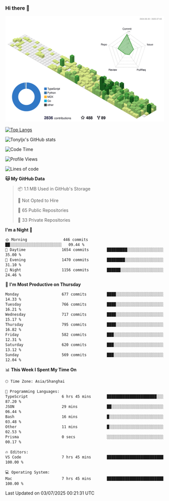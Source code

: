 ### Hi there 👋

![](./profile-3d-contrib/profile-green-animate.svg)

 

[![Top Langs](https://github-readme-stats.vercel.app/api/top-langs/?username=tonyljx)](https://github.com/anuraghazra/github-readme-stats)

![Tonyljx's GitHub stats](https://github-readme-stats.vercel.app/api?username=tonyljx&theme=default&show_icons=true)

 

<!--START_SECTION:waka-->
![Code Time](http://img.shields.io/badge/Code%20Time-1%2C373%20hrs%2058%20mins-blue)

![Profile Views](http://img.shields.io/badge/Profile%20Views-1-blue)

![Lines of code](https://img.shields.io/badge/From%20Hello%20World%20I%27ve%20Written-1.9%20million%20lines%20of%20code-blue)

**🐱 My GitHub Data** 

> 📦 1.1 MB Used in GitHub's Storage 
 > 
> 🚫 Not Opted to Hire
 > 
> 📜 65 Public Repositories 
 > 
> 🔑 33 Private Repositories 
 > 
**I'm a Night 🦉** 

```text
🌞 Morning                446 commits         ██░░░░░░░░░░░░░░░░░░░░░░░   09.44 % 
🌆 Daytime                1654 commits        █████████░░░░░░░░░░░░░░░░   35.00 % 
🌃 Evening                1470 commits        ████████░░░░░░░░░░░░░░░░░   31.10 % 
🌙 Night                  1156 commits        ██████░░░░░░░░░░░░░░░░░░░   24.46 % 
```
📅 **I'm Most Productive on Thursday** 

```text
Monday                   677 commits         ████░░░░░░░░░░░░░░░░░░░░░   14.33 % 
Tuesday                  766 commits         ████░░░░░░░░░░░░░░░░░░░░░   16.21 % 
Wednesday                717 commits         ████░░░░░░░░░░░░░░░░░░░░░   15.17 % 
Thursday                 795 commits         ████░░░░░░░░░░░░░░░░░░░░░   16.82 % 
Friday                   582 commits         ███░░░░░░░░░░░░░░░░░░░░░░   12.31 % 
Saturday                 620 commits         ███░░░░░░░░░░░░░░░░░░░░░░   13.12 % 
Sunday                   569 commits         ███░░░░░░░░░░░░░░░░░░░░░░   12.04 % 
```


📊 **This Week I Spent My Time On** 

```text
🕑︎ Time Zone: Asia/Shanghai

💬 Programming Languages: 
TypeScript               6 hrs 45 mins       ██████████████████████░░░   87.20 % 
JSON                     29 mins             ██░░░░░░░░░░░░░░░░░░░░░░░   06.44 % 
Bash                     16 mins             █░░░░░░░░░░░░░░░░░░░░░░░░   03.48 % 
Other                    11 mins             █░░░░░░░░░░░░░░░░░░░░░░░░   02.53 % 
Prisma                   0 secs              ░░░░░░░░░░░░░░░░░░░░░░░░░   00.17 % 

🔥 Editors: 
VS Code                  7 hrs 45 mins       █████████████████████████   100.00 % 

💻 Operating System: 
Mac                      7 hrs 45 mins       █████████████████████████   100.00 % 
```


 Last Updated on 03/07/2025 00:21:31 UTC
<!--END_SECTION:waka-->
